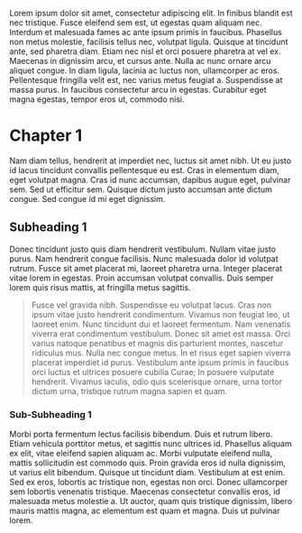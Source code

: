 Lorem ipsum dolor sit amet, consectetur adipiscing elit. In finibus blandit est nec tristique. Fusce eleifend sem est, ut egestas quam aliquam nec. Interdum et malesuada fames ac ante ipsum primis in faucibus. Phasellus non metus molestie, facilisis tellus nec, volutpat ligula. Quisque at tincidunt ante, sed pharetra diam. Etiam nec nisl et orci posuere pharetra at vel ex. Maecenas in dignissim arcu, et cursus ante. Nulla ac nunc ornare arcu aliquet congue. In diam ligula, lacinia ac luctus non, ullamcorper ac eros. Pellentesque fringilla velit est, nec varius metus feugiat a. Suspendisse at massa purus. In faucibus consectetur arcu in egestas. Curabitur eget magna egestas, tempor eros ut, commodo nisi.

# Chapter 1

Nam diam tellus, hendrerit at imperdiet nec, luctus sit amet nibh. Ut eu justo id lacus tincidunt convallis pellentesque eu est. Cras in elementum diam, eget volutpat magna. Cras id nunc accumsan, dapibus augue eget, pulvinar sem. Sed ut efficitur sem. Quisque dictum justo accumsan ante dictum congue. Sed congue id mi eget dignissim.

## Subheading 1
Donec tincidunt justo quis diam hendrerit vestibulum. Nullam vitae justo purus. Nam hendrerit congue facilisis. Nunc malesuada dolor id volutpat rutrum. Fusce sit amet placerat mi, laoreet pharetra urna. Integer placerat vitae lorem in egestas. Proin accumsan volutpat convallis. Duis semper lorem quis risus mattis, at fringilla metus sagittis.

>Fusce vel gravida nibh. Suspendisse eu volutpat lacus. Cras non ipsum vitae justo hendrerit condimentum. Vivamus non feugiat leo, ut laoreet enim. Nunc tincidunt dui et laoreet fermentum. Nam venenatis viverra erat condimentum vestibulum. Donec sit amet est massa. Orci varius natoque penatibus et magnis dis parturient montes, nascetur ridiculus mus. Nulla nec congue metus. In et risus eget sapien viverra placerat imperdiet id purus. Vestibulum ante ipsum primis in faucibus orci luctus et ultrices posuere cubilia Curae; In posuere vulputate hendrerit. Vivamus iaculis, odio quis scelerisque ornare, urna tortor dictum urna, tristique rutrum magna sapien et quam.

### Sub-Subheading 1
Morbi porta fermentum lectus facilisis bibendum. Duis et rutrum libero. Etiam vehicula porttitor metus, et sagittis nunc ultrices id. Phasellus aliquam ex elit, vitae eleifend sapien aliquam ac. Morbi vulputate eleifend nulla, mattis sollicitudin est commodo quis. Proin gravida eros id nulla dignissim, ut varius elit bibendum. Quisque ut tincidunt diam. Vestibulum at est enim. Sed ex eros, lobortis ac tristique non, egestas non orci. Donec ullamcorper sem lobortis venenatis tristique. Maecenas consectetur convallis eros, id malesuada metus molestie a. Ut auctor, quam quis tristique dignissim, libero mauris mattis magna, ac elementum est quam et magna. Duis ut pulvinar lorem.
